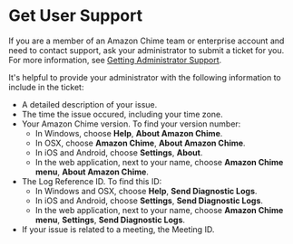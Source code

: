 # Get User Support<a name="chime-getting-support"></a>

If you are a member of an Amazon Chime team or enterprise account and need to contact support, ask your administrator to submit a ticket for you\. For more information, see [Getting Administrator Support](http://docs.aws.amazon.com/chime/latest/ag/chime-getting-admin-support.html)\.

It's helpful to provide your administrator with the following information to include in the ticket:
+  A detailed description of your issue\.
+ The time the issue occured, including your time zone\.
+ Your Amazon Chime version\. To find your version number:
  + In Windows, choose **Help**, **About Amazon Chime**\.
  + In OSX, choose **Amazon Chime**, **About Amazon Chime**\.
  + In iOS and Android, choose **Settings**, **About**\.
  + In the web application, next to your name, choose **Amazon Chime menu**, **About Amazon Chime**\.
+ The Log Reference ID\. To find this ID:
  + In Windows and OSX, choose **Help**, **Send Diagnostic Logs**\.
  + In iOS and Android, choose **Settings**, **Send Diagnostic Logs**\. 
  + In the web application, next to your name, choose **Amazon Chime menu**, **Settings**, **Send Diagnostic Logs**\.
+ If your issue is related to a meeting, the Meeting ID\.